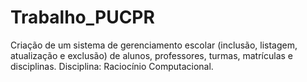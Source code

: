 # Trabalho_PUCPR
Criação de um sistema de gerenciamento escolar (inclusão, listagem, atualização e exclusão) de alunos, professores, turmas, matrículas e disciplinas.
Disciplina: Raciocínio Computacional.
